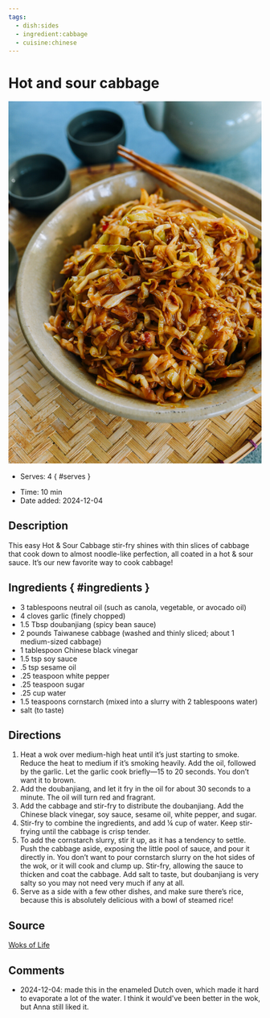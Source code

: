 ```yaml
---
tags:
  - dish:sides
  - ingredient:cabbage
  - cuisine:chinese
---
```

<!-- Tags can have colon, but no space around it -->

# Hot and sour cabbage

![Recipe picture](../images/hot-sour-cabbage-13-1078x1536.jpg)

<!-- Serves has to be a single number, no dashes, but text is allowed after the
number (e.g., 24 cookies) -->
- Serves: 4
{ #serves }
<!-- Time is not parsed, so anything can be input here, and additional
values can be added (e.g., "active time", "cooking time", etc) -->
- Time: 10 min
- Date added: 2024-12-04

## Description
This easy Hot & Sour Cabbage stir-fry shines with thin slices of cabbage that cook down to almost noodle-like perfection, all coated in a hot & sour sauce. It’s our new favorite way to cook cabbage!

## Ingredients { #ingredients }

<!-- Decimals are allowed, fractions are not. For ranges, use only a single dash
and no spaces between the numbers. -->
- 3 tablespoons neutral oil (such as canola, vegetable, or avocado oil)
- 4 cloves garlic (finely chopped)
- 1.5 Tbsp doubanjiang (spicy bean sauce)
- 2 pounds Taiwanese cabbage (washed and thinly sliced; about 1 medium-sized cabbage)
- 1 tablespoon Chinese black vinegar
- 1.5 tsp soy sauce
- .5 tsp sesame oil
- .25 teaspoon white pepper
- .25 teaspoon sugar
- .25 cup water
- 1.5 teaspoons cornstarch (mixed into a slurry with 2 tablespoons water)
- salt (to taste) 

## Directions

<!-- If you have a direction that refers to a number of some ingredient, wrap
the number in asterisks and add `{.ingredient-num}` afterwards. For example,
write `Add 2 Tbsp oil to pan` as `Add *2*{.ingredient-num} to pan`. This allows
us to properly change the number when changing the serves value. -->
1. Heat a wok over medium-high heat until it’s just starting to smoke. Reduce the heat to medium if it’s smoking heavily. Add the oil, followed by the garlic. Let the garlic cook briefly—15 to 20 seconds. You don’t want it to brown.
2. Add the doubanjiang, and let it fry in the oil for about 30 seconds to a minute. The oil will turn red and fragrant.
3. Add the cabbage and stir-fry to distribute the doubanjiang. Add the Chinese black vinegar, soy sauce, sesame oil, white pepper, and sugar.
4. Stir-fry to combine the ingredients, and add ¼ cup of water. Keep stir-frying until the cabbage is crisp tender.
5. To add the cornstarch slurry, stir it up, as it has a tendency to settle. Push the cabbage aside, exposing the little pool of sauce, and pour it directly in. You don’t want to pour cornstarch slurry on the hot sides of the wok, or it will cook and clump up. Stir-fry, allowing the sauce to thicken and coat the cabbage. Add salt to taste, but doubanjiang is very salty so you may not need very much if any at all.
6. Serve as a side with a few other dishes, and make sure there’s rice, because this is absolutely delicious with a bowl of steamed rice!

## Source

[Woks of Life](https://thewoksoflife.com/hot-sour-cabbage/)

## Comments

- 2024-12-04: made this in the enameled Dutch oven, which made it hard to evaporate a lot of the water. I think it would've been better in the wok, but Anna still liked it.
